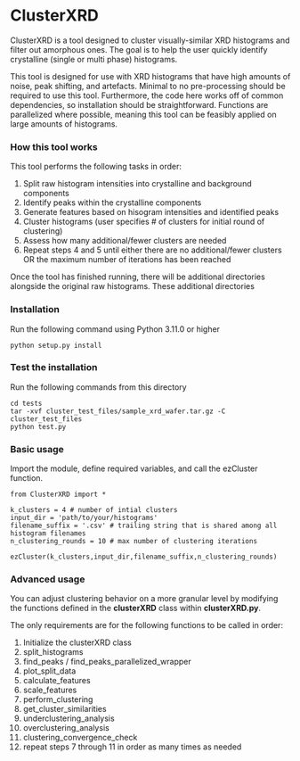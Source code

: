 # ClusterXRD

ClusterXRD is a tool designed to cluster visually-similar XRD histograms and filter out amorphous ones. The goal is to help the user quickly identify crystalline (single or multi phase) histograms.

This tool is designed for use with XRD histograms that have high amounts of noise, peak shifting, and artefacts. Minimal to no pre-processing should be required to use this tool. Furthermore, the code here works off of common dependencies, so installation should be straightforward. Functions are parallelized where possible, meaning this tool can be feasibly applied on large amounts of histograms.

### How this tool works

This tool performs the following tasks in order:

  1. Split raw histogram intensities into crystalline and background components
  2. Identify peaks within the crystalline components
  3. Generate features based on hisogram intensities and identified peaks
  4. Cluster histograms (user specifies # of clusters for initial round of clustering)
  5. Assess how many additional/fewer clusters are needed
  6. Repeat steps 4 and 5 until either there are no additional/fewer clusters OR the maximum number of iterations has been reached 

Once the tool has finished running, there will be additional directories alongside the original raw histograms. These additional directories

### Installation
Run the following command using Python 3.11.0 or higher

    python setup.py install


### Test the installation

Run the following commands from this directory

    cd tests
    tar -xvf cluster_test_files/sample_xrd_wafer.tar.gz -C cluster_test_files
    python test.py

### Basic usage

Import the module, define required variables, and call the ezCluster function.

    from ClusterXRD import *

    k_clusters = 4 # number of intial clusters
    input_dir = 'path/to/your/histograms'
    filename_suffix = '.csv' # trailing string that is shared among all histogram filenames
    n_clustering_rounds = 10 # max number of clustering iterations

    ezCluster(k_clusters,input_dir,filename_suffix,n_clustering_rounds)


### Advanced usage

You can adjust clustering behavior on a more granular level by modifying the functions defined in the **clusterXRD** class within **clusterXRD.py**.

The only requirements are for the following functions to be called in order:

 1. Initialize the clusterXRD class
 2. split_histograms
 3. find_peaks / find_peaks_parallelized_wrapper
 4. plot_split_data
 5. calculate_features
 6. scale_features
 7. perform_clustering
 8. get_cluster_similarities
 9. underclustering_analysis
 10. overclustering_analysis
 11. clustering_convergence_check
 12. repeat steps 7 through 11 in order as many times as needed



